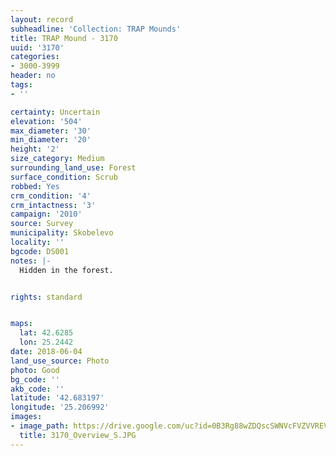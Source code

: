 ```yaml
---
layout: record
subheadline: 'Collection: TRAP Mounds'
title: TRAP Mound - 3170
uuid: '3170'
categories:
- 3000-3999
header: no
tags:
- ''

certainty: Uncertain
elevation: '504'
max_diameter: '30'
min_diameter: '20'
height: '2'
size_category: Medium
surrounding_land_use: Forest
surface_condition: Scrub
robbed: Yes
crm_condition: '4'
crm_intactness: '3'
campaign: '2010'
source: Survey
municipality: Skobelevo
locality: ''
bgcode: DS001
notes: |-
  Hidden in the forest.


rights: standard


maps:
  lat: 42.6285
  lon: 25.2442
date: 2018-06-04
land_use_source: Photo
photo: Good
bg_code: ''
akb_code: ''
latitude: '42.683197'
longitude: '25.206992'
images:
- image_path: https://drive.google.com/uc?id=0B3Rg88wZDQscSWNVcFVZVVREVGM
  title: 3170_Overview_S.JPG
---
```

